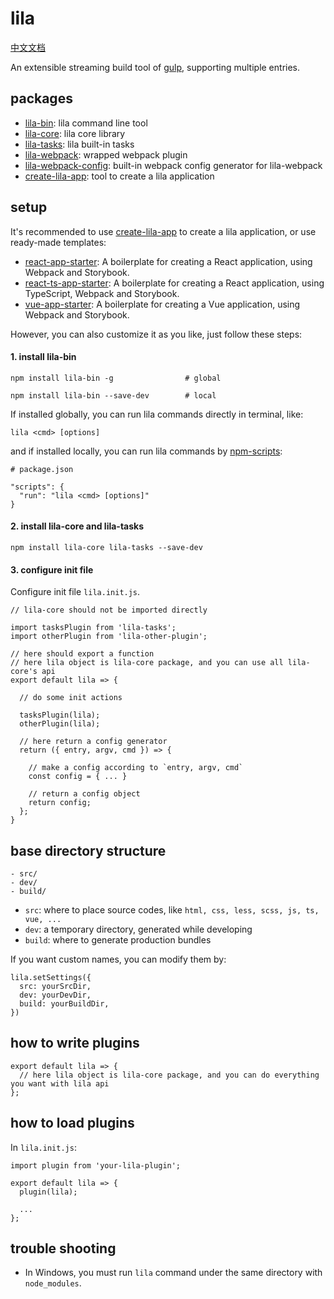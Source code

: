 # lila

[中文文档](./README.md)

An extensible streaming build tool of [gulp](https://github.com/gulpjs/gulp), supporting multiple entries.

## packages

- [lila-bin](./packages/lila-bin): lila command line tool
- [lila-core](./packages/lila-core): lila core library
- [lila-tasks](./packages/lila-tasks): lila built-in tasks
- [lila-webpack](./packages/lila-webpack): wrapped webpack plugin
- [lila-webpack-config](./packages/lila-webpack-config): built-in webpack config generator for lila-webpack
- [create-lila-app](./packages/create-lila-app): tool to create a lila application

## setup

It's recommended to use [create-lila-app](./packages/create-lila-app) to create a lila application, or use ready-made templates:

- [react-app-starter](https://github.com/deepraining/react-app-starter): A boilerplate for creating a React application, using Webpack and Storybook.
- [react-ts-app-starter](https://github.com/deepraining/react-ts-app-starter): A boilerplate for creating a React application, using TypeScript, Webpack and Storybook.
- [vue-app-starter](https://github.com/deepraining/vue-app-starter): A boilerplate for creating a Vue application, using Webpack and Storybook.

However, you can also customize it as you like, just follow these steps:

#### 1. install lila-bin

```
npm install lila-bin -g                # global

npm install lila-bin --save-dev        # local
```

If installed globally, you can run lila commands directly in terminal, like:

```
lila <cmd> [options]
```

and if installed locally, you can run lila commands by [npm-scripts](https://docs.npmjs.com/misc/scripts):

```
# package.json

"scripts": {
  "run": "lila <cmd> [options]"
}
```

#### 2. install lila-core and lila-tasks

```
npm install lila-core lila-tasks --save-dev
```

#### 3. configure init file

Configure init file `lila.init.js`.

```
// lila-core should not be imported directly

import tasksPlugin from 'lila-tasks';
import otherPlugin from 'lila-other-plugin';

// here should export a function
// here lila object is lila-core package, and you can use all lila-core's api
export default lila => {

  // do some init actions

  tasksPlugin(lila);
  otherPlugin(lila);

  // here return a config generator
  return ({ entry, argv, cmd }) => {

    // make a config according to `entry, argv, cmd`
    const config = { ... }

    // return a config object
    return config;
  };
}
```

## base directory structure

```
- src/
- dev/
- build/
```

- `src`: where to place source codes, like `html, css, less, scss, js, ts, vue, ...`
- `dev`: a temporary directory, generated while developing
- `build`: where to generate production bundles

If you want custom names, you can modify them by:

```
lila.setSettings({
  src: yourSrcDir,
  dev: yourDevDir,
  build: yourBuildDir,
})
```

## how to write plugins

```
export default lila => {
  // here lila object is lila-core package, and you can do everything you want with lila api
};
```

## how to load plugins

In `lila.init.js`:

```
import plugin from 'your-lila-plugin';

export default lila => {
  plugin(lila);

  ...
};
```

## trouble shooting

- In Windows, you must run `lila` command under the same directory with `node_modules`.
